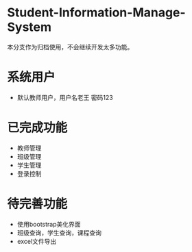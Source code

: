 # Student-Information-Manage-System
本分支作为归档使用，不会继续开发太多功能。

# 系统用户
* 默认教师用户，用户名老王 密码123

# 已完成功能
* 教师管理
* 班级管理
* 学生管理
* 登录控制

# 待完善功能
* 使用bootstrap美化界面
* 班级查询，学生查询，课程查询
* excel文件导出